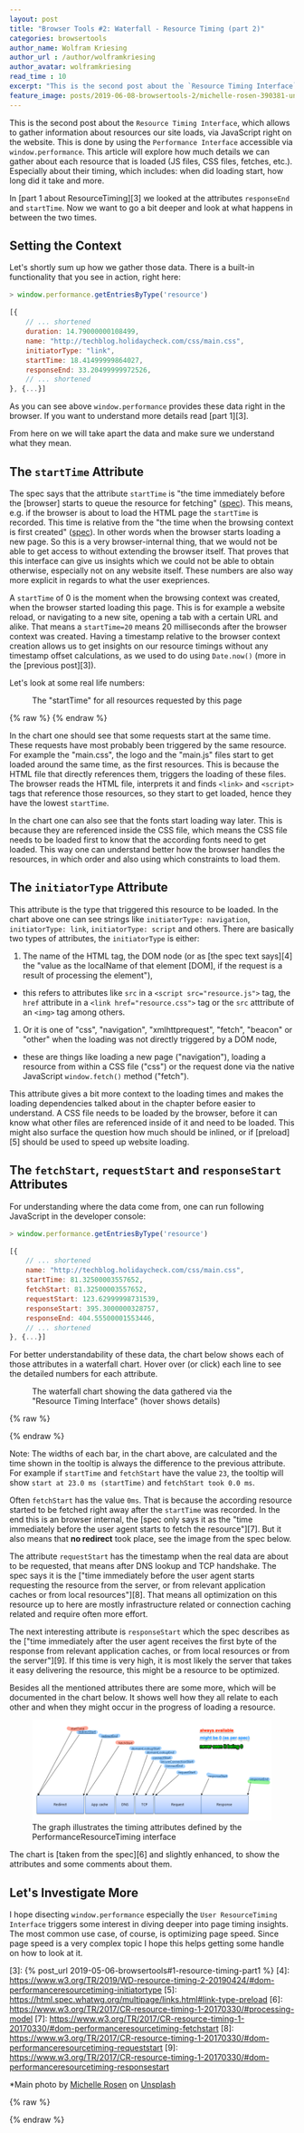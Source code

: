 ```yaml
---
layout: post
title: "Browser Tools #2: Waterfall - Resource Timing (part 2)"
categories: browsertools
author_name: Wolfram Kriesing
author_url : /author/wolframkriesing
author_avatar: wolframkriesing
read_time : 10
excerpt: "This is the second post about the `Resource Timing Interface`, which allows to gather information about resources a site loads. Now we want to go a bit deeper and look at what happens in between the two times."
feature_image: posts/2019-06-08-browsertools-2/michelle-rosen-390381-unsplash.jpg
---
```


This is the second post about the `Resource Timing Interface`, which allows to gather information about resources our site loads, via JavaScript right on the website. This is done by using the `Performance Interface` accessible via `window.performance`. This article will explore how much details we can gather about each resource that is loaded (JS files, CSS files, fetches, etc.). Especially about their timing, which includes: when did loading start, how long did it take and more.

In [part 1 about ResourceTiming][3] we looked at the attributes `responseEnd` and `startTime`. Now we want to go a bit deeper and look at what happens in between the two times. 

## Setting the Context

Let's shortly sum up how we gather those data. There is a built-in functionality that you see in action, right here:

```js
> window.performance.getEntriesByType('resource')
```

```js
[{
    // ... shortened
    duration: 14.79000000108499,
    name: "http://techblog.holidaycheck.com/css/main.css",
    initiatorType: "link",
    startTime: 18.41499999864027,
    responseEnd: 33.20499999972526,
    // ... shortened
}, {...}]
```

As you can see above `window.performance` provides these data right in the browser. If you want to understand more details read [part 1][3].

From here on we will take apart the data and make sure we understand what they mean.

## The `startTime` Attribute

The spec says that the attribute `startTime` is "the time immediately before the [browser] starts to queue the resource for fetching" ([spec][2]). This means, e.g. if the browser is about to load the HTML page the `startTime` is recorded. This time is relative from the "the time when the browsing context is first created" ([spec][1]). In other words when the browser starts loading a new page. So this is a very browser-internal thing, that we would not be able to get access to without extending the browser itself. That proves that this interface can give us insights which we could not be able to obtain otherwise, especially not on any website itself. These numbers are also way more explicit in regards to what the user exepriences.

A `startTime` of 0 is the moment when the browsing context was created, when the browser started loading this page. This is for example a website reload, or navigating to a new site, opening a tab with a certain URL and alike. That means a `startTime=20` means 20 milliseconds after the browser context was created. Having a timestamp relative to the browser context creation allows us to get insights on our resource timings without any timestamp offset calculations, as we used to do using `Date.now()` (more in the [previous post][3]).

Let's look at some real life numbers:

<figure>
    <hc-chart id="waterfall-chart-1" style="height: 350px;"></hc-chart>
    <figcaption>The "startTime" for all resources requested by this page</figcaption>
</figure>
{% raw %}
<script type="text/javascript">
  window.__loadChartFunctions__ = [];
  window.__loadChartFunctions__.push(() => {
    const chart = document.querySelector('#waterfall-chart-1');
    const resources = [
      ...window.performance.getEntriesByType('navigation'),
      ...window.performance.getEntriesByType('resource'),
    ];
    const startTimes = resources.map(
      resource => ({label: `${resource.name} - (initiatorType: ${resource.initiatorType})`, value: resource.startTime}));
    chart.updateChartData(startTimes);
  });
</script>
{% endraw %}

In the chart one should see that some requests start at the same time. These requests have most probably been triggered by the same resource. For example the "main.css", the logo and the "main.js" files start to get loaded around the same time, as the first resources. This is because the HTML file that directly references them, triggers the loading of these files. The browser reads the HTML file, interprets it and finds `<link>` and `<script>` tags that reference those resources, so they start to get loaded, hence they have the lowest `startTime`. 

In the chart one can also see that the fonts start loading way later. This is because they are referenced inside the CSS file, which means the CSS file needs to be loaded first to know that the according fonts need to get loaded. This way one can understand better how the browser handles the resources, in which order and also using which constraints to load them.

## The `initiatorType` Attribute

This attribute is the type that triggered this resource to be loaded. In the chart above one can see strings like `initiatorType: navigation`, `initiatorType: link`, `initiatorType: script` and others. There are basically two types of attributes, the `initiatorType` is either: 
1. The name of the HTML tag, the DOM node (or as [the spec text says][4] the "value as the localName of that element [DOM], if the request is a result of processing the element"),
  * this refers to attributes like `src` in a `<script src="resource.js">` tag, the `href` attribute in a `<link href="resource.css">` tag or the `src` atttribute of an `<img>` tag among others.
1. Or it is one of "css", "navigation", "xmlhttprequest", "fetch", "beacon" or "other" when the loading was not directly triggered by a DOM node,
  * these are things like loading a new page ("navigation"), loading a resource from within a CSS file ("css") or the request done via the native JavaScript `window.fetch()` method ("fetch").

This attribute gives a bit more context to the loading times and makes the loading dependencies talked about in the chapter before easier to understand. A CSS file needs to be loaded by the browser, before it can know what other files are referenced inside of it and need to be loaded. This might also surface the question how much should be inlined, or if [preload][5] should be used to speed up website loading.

## The `fetchStart`, `requestStart` and `responseStart` Attributes

For understanding where the data come from, one can run following JavaScript in the developer console:

```js
> window.performance.getEntriesByType('resource')
```

```js
[{
    // ... shortened
    name: "http://techblog.holidaycheck.com/css/main.css",
    startTime: 81.32500003557652,
    fetchStart: 81.32500003557652,
    requestStart: 123.62999998731539,
    responseStart: 395.3000000328757,
    responseEnd: 404.55500001553446,
    // ... shortened
}, {...}]
```

For better understandability of these data, the chart below shows each of those attributes in a waterfall chart. Hover over (or click) each line to see the detailed numbers for each attribute.

<figure>
    <hc-chart id="waterfall-chart-2" style="height: 350px;"></hc-chart>
    <figcaption>The waterfall chart showing the data gathered via the "Resource Timing Interface" (hover shows details)</figcaption>
</figure>

{% raw %}
<script type="text/javascript">
  window.__loadChartFunctions__.push(() => {
    const chart = document.querySelector('#waterfall-chart-2');
    const resources = [
      ...window.performance.getEntriesByType('navigation'),
      ...window.performance.getEntriesByType('resource'),
    ];
    const times = resources.map(
      resource => ({label: resource.name, values: [
        resource.startTime,
        resource.fetchStart,
        resource.requestStart || resource.fetchStart,
        resource.responseStart || resource.fetchStart,
        resource.responseEnd,
      ]}));
    const valueLabels = [
      'start at ${value} ms (startTime)', 
      'fetchStart took ${value} ms', 
      'requestStart took ${value} ms',
      'responseStart took ${value} ms',
      'responseEnd took ${value} ms',
    ];
    chart.updateStackedWaterfallData(times, {valueLabels, precision: 1});
  });
</script>
{% endraw %}

Note: The widths of each bar, in the chart above, are calculated and the time shown in the tooltip is always the difference to the previous attribute. For example if `startTime` and `fetchStart` have the value `23`, the tooltip will show `start at 23.0 ms (startTime)` and `fetchStart took 0.0 ms`.

Often `fetchStart` has the value `0ms`. That is because the according resource started to be fetched right away after the `startTime` was recorded. In the end this is an browser internal, the [spec only says it as the "time immediately before the user agent starts to fetch the resource"][7]. But it also means that **no redirect** took place, see the image from the spec below.

The attribute `requestStart` has the timestamp when the real data are about to be requested, that means after DNS lookup and TCP handshake. The spec says it is the ["time immediately before the user agent starts requesting the resource from the server, or from relevant application caches or from local resources"][8]. That means all optimization on this resource up to here are mostly infrastructure related or connection caching related and require often more effort.

The next interesting attribute is `responseStart` which the spec describes as the ["time immediately after the user agent receives the first byte of the response from relevant application caches, or from local resources or from the server"][9]. If this time is very high, it is most likely the server that takes it easy delivering the resource, this might be a resource to be optimized.

Besides all the mentioned attributes there are some more, which will be documented in the chart below. It shows well how they all relate to each other and when they might occur in the progress of loading a resource.

<figure>
    <img src="/img/posts/2019-06-08-browsertools-2/resource-timing-overview-modified.png" alt="resource-timing-overview" class="centered" />
    <figcaption>The graph illustrates the timing attributes defined by the PerformanceResourceTiming interface</figcaption>
</figure>

The chart is [taken from the spec][6] and slightly enhanced, to show the attributes and some comments about them.

## Let's Investigate More

I hope disecting `window.performance` especially the `User ResourceTiming Interface` triggers some interest in diving deeper into page timing insights. The most common use case, of course, is optimizing page speed. Since page speed is a very complex topic I hope this helps getting some handle on how to look at it.


[1]: https://www.w3.org/TR/hr-time-2/#dfn-time-origin
[2]: https://www.w3.org/TR/2019/WD-resource-timing-2-20190424/#sec-performanceresourcetiming
[3]: {% post_url 2019-05-06-browsertools#1-resource-timing-part1 %}
[4]: https://www.w3.org/TR/2019/WD-resource-timing-2-20190424/#dom-performanceresourcetiming-initiatortype
[5]: https://html.spec.whatwg.org/multipage/links.html#link-type-preload
[6]: https://www.w3.org/TR/2017/CR-resource-timing-1-20170330/#processing-model
[7]: https://www.w3.org/TR/2017/CR-resource-timing-1-20170330/#dom-performanceresourcetiming-fetchstart
[8]: https://www.w3.org/TR/2017/CR-resource-timing-1-20170330/#dom-performanceresourcetiming-requeststart
[9]: https://www.w3.org/TR/2017/CR-resource-timing-1-20170330/#dom-performanceresourcetiming-responsestart

*Main photo by <a href="https://unsplash.com/photos/MmPamQEr-ec?utm_source=unsplash&utm_medium=referral&utm_content=creditCopyText">Michelle Rosen</a> on <a href="https://unsplash.com/?utm_source=unsplash&utm_medium=referral&utm_content=creditCopyText">Unsplash</a><br />


{% raw %}
<script type="text/javascript">
  (() => {
    const onLoaded = () => {
      window.customElements.whenDefined('hc-chart').then(() => {
        window.addEventListener('load', () => {
          window.__loadChartFunctions__.forEach(fn => fn());
        });
      });
    };
    const scriptTag = document.createElement('script');
    scriptTag.onload = onLoaded;
    scriptTag.setAttribute('type', 'module');
//    scriptTag.setAttribute('src', 'https://holidaycheck.github.io/hc-live-chart-component/HcChart.js');
    scriptTag.setAttribute('src', 'http://localhost:9898/src/HcChart.js');
    document.head.insertBefore(scriptTag, document.head.childNodes[0]);
  })();
</script>
{% endraw %}

